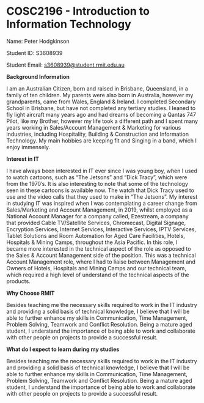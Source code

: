 # COSC2196 - Introduction to Information Technology 
   
 Name: Peter Hodgkinson 
 
 Student ID: S3608939 
 
 Student Email: s3608939@student.rmit.edu.au
 
**Background Information** 
 
I am an Australian Citizen, born and raised in Brisbane, Queensland, in a family of ten children. 
My parents were also born in Australia, however my grandparents, came from Wales, England & Ireland. 
I completed Secondary School in Brisbane, but have not completed any tertiary studies. I leaned to 
fly light aircraft many years ago and had dreams of becoming a Qantas 747 Pilot, like my Brother, 
however my life took a different path and I spent many years working in 
Sales/Account Management & Marketing for various industries, including Hospitality, 
Building & Construction and Information Technology. My main hobbies are keeping 
fit and Singing in a band, which I enjoy immensely. 

**Interest in IT**

I have always been interested in IT ever since I was young boy, when I used to watch cartoons, 
such as “The Jetsons” and “Dick Tracy”, which were from the 1970’s. It is also interesting 
to note that some of the technology seen in these cartoons is available now. The watch that 
Dick Tracy used to use and the video calls that they used to make in “The Jetsons”. My interest 
in studying IT was inspired when I was contemplating a career change from Sales/Marketing and 
Account Management, in 2019, whilst employed as a National Account Manager for a company 
called, Ezestream, a company that provided Cable TV/Satellite Services, Chromecast, Digital Signage, 
Encryption Services, Internet Services, Interactive Services, IPTV Services, Tablet Solutions 
and Room Automation for Aged Care Facilities, Hotels, Hospitals & Mining Camps, throughout 
the Asia Pacific. In this role, I became more interested in the technical aspect of the role 
as opposed to the Sales & Account Management side of the position. This was a technical 
Account Management role, where I had to liaise between Management and Owners of Hotels, 
Hospitals and Mining Camps and our technical team, which required a high level of 
understand of the technical aspects of the products. 

**Why Choose RMIT**

Besides teaching me the necessary skills required to work in the IT industry and providing a solid 
basis of technical knowledge, I believe that I will be able to further enhance my skills in 
Communication, Time Management, Problem Solving, Teamwork and Conflict Resolution. Being a 
mature aged student, I understand the importance of being able to work and collaborate with 
other people on projects to provide a successful result. 

**What do I expect to learn during my studies**

Besides teaching me the necessary skills required to work in the IT industry and providing 
a solid basis of technical knowledge, I believe that I will be able to further enhance my 
skills in Communication, Time Management, Problem Solving, Teamwork and Conflict Resolution. 
Being a mature aged student, I understand the importance of being able to work and 
collaborate with other people on projects to provide a successful result. 
